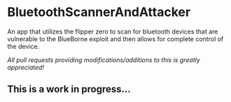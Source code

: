 # BluetoothScannerAndAttacker
An app that utilizes the flipper zero to scan for bluetooth devices that are vulnerable to the BlueBorne exploit and then allows for complete control of the device.

*All pull requests providing modifications/additions to this is greatly appreciated!*
## This is a work in progress... 
